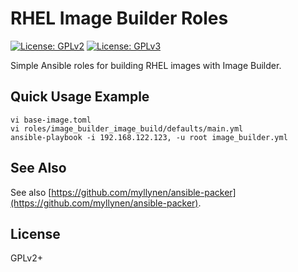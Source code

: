 # RHEL Image Builder Roles

[![License: GPLv2](https://img.shields.io/badge/license-GPLv2-brightgreen.svg)](https://www.gnu.org/licenses/old-licenses/gpl-2.0.en.html)
[![License: GPLv3](https://img.shields.io/badge/license-GPLv3-brightgreen.svg)](https://www.gnu.org/licenses/gpl-3.0)

Simple Ansible roles for building RHEL images with Image Builder.

## Quick Usage Example

```
vi base-image.toml
vi roles/image_builder_image_build/defaults/main.yml
ansible-playbook -i 192.168.122.123, -u root image_builder.yml
```

## See Also

See also
[https://github.com/myllynen/ansible-packer](https://github.com/myllynen/ansible-packer).

## License

GPLv2+
